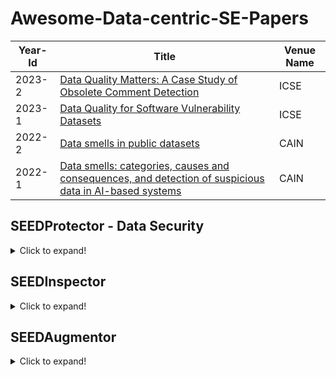 # Awesome-Data-centric-SE-Papers


| Year-Id | Title                                                                                                                                                                     | Venue Name |
| ------- | ------------------------------------------------------------------------------------------------------------------------------------------------------------------------- | ---------------- |
| 2023-2  | [Data Quality Matters: A Case Study of Obsolete Comment Detection](https://doi.org/10.1109/ICSE48619.2023.00074)                                                 | ICSE           |
| 2023-1  | [Data Quality for Software Vulnerability Datasets](https://ieeexplore.ieee.org/abstract/document/10172650?casa_token=GJbk2I98t_gAAAAA:OafSQBxIYw-2KMZ7J9Qt0HR8e7ECnVVbwQFjSWYJnQ8Elp3AU7xiokiBQBHuBE1Uehu1TVRu#:~:text=10.1109/ICSE48619.2023.00022)                                                 | ICSE           |
| 2022-2  | [Data smells in public datasets](https://dl.acm.org/doi/abs/10.1145/3522664.3528621)                                                 | CAIN           |
| 2022-1  | [Data smells: categories, causes and consequences, and detection of suspicious data in AI-based systems](https://dl.acm.org/doi/abs/10.1145/3522664.3528590)                                                 | CAIN           |


## SEEDProtector - Data Security



<details>
<summary>Click to expand!</summary>

| Paper Id | Title                                                                                         | Venue  | Year | Target Task           | Task Description                                                                                                                  | Used Data                     | Used LLMs              | Replication Package |
|----------|-----------------------------------------------------------------------------------------------|--------|------|-----------------------|-----------------------------------------------------------------------------------------------------------------------------------|-------------------------------|------------------------|---------------------|
| 1        | Backdooring Neural Code Search                                                                | ACL    | 2023 | Code Search           | "Given a natural language description (query), the code search task is to return related code snippets from a large code corpus." | CodeSearchNet                 | "CodeBERT, CodeT5"     |                     |
| 2        | Multi-target Backdoor Attacks for Code Pre-trained Models                                     | ACL    | 2023 | Defect detection      | Predict whether the input code is vulnerable or not                                                                               | CodeXGLUE                     | "PLBART, CodeT5"       |                     |
|          |                                                                                               |        |      | Clone detection       | Predict whether two programs are semantic-equivalent.                                                                             |                               |                        |                     |
|          |                                                                                               |        |      | Code2Code translation | Translate a piece of Java (C#) code to the version of C# (Java).                                                                  |                               |                        |                     |
|          |                                                                                               |        |      | Text2Code             | Generate the source code of class member functions in Java given the natural language description as well as the class context.   |                               |                        |                     |
|          |                                                                                               |        |      | Code refinement       | Fix a piece of buggy Java code and generate its refined version.                                                                  |                               |                        |                     |
| 3        | CoProtector: Protect Open-Source Code against Unauthorized Training Usage with Data Poisoning | WWW    | 2022 | Code generation       | Generate source code based on a natural language description.                                                                     | CodeSearchNet                 | "DeepCS, GPT-2, NCS-T" |                     |
|          |                                                                                               |        |      | Code search           | Retrieve the related code snippets from a codebase given a natural language query                                                 |                               |                        |                     |
|          |                                                                                               |        |      | Code summarization    | Summarize the code snippet into a summary sentence that describes its functionality                                               |                               |                        |                     |
| 4        | You See What I Want You to See: Poisoning Vulnerabilities in Neural Code Search               | FSE    | 2022 | Code search           | "Input: a natural language description (query), Output: related code snippets from a large code corpus."                          | CodeSearchNet                 | "BiRNN, CodeBERT"      |                     |
| 5        | You Autocomplete Me: Poisoning Vulnerabilities in Neural Code Completion                      | USENIX | 2021 | Code Completion       | "Input: Previous k tokens, Output: Next token"                                                                                    | 2800 repositories from Github | GPT-2                  |                     |

</details>

## SEEDInspector

<details>
<summary>Click to expand!</summary>


| Year-Id | Title                                                                                                                                                                     | Venue Name |
| ------- | ------------------------------------------------------------------------------------------------------------------------------------------------------------------------- | ---------------- |
| 2023-2  | [Inconsistent Defect Labels: Essence, Causes, and Influence](https://ieeexplore.ieee.org/abstract/document/9729569?casa_token=IHP11Qi9Aj4AAAAA:2VvYIVJKeZ9NkYvvOPWjhanRqvwg-57KngAVK9pyBSU6oIu_tebvcNeK4GyVEfYQr5y8wBeM)                                                 | TSE           |


</details>

## SEEDAugmentor


<details>
<summary>Click to expand!</summary>

</details>
